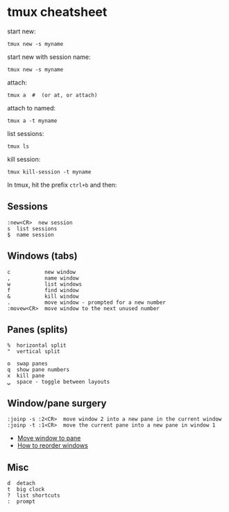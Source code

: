 # tmux cheatsheet

start new:

    tmux new -s myname

start new with session name:

    tmux new -s myname

attach:

    tmux a  #  (or at, or attach)

attach to named:

    tmux a -t myname

list sessions:

    tmux ls

kill session:

    tmux kill-session -t myname

In tmux, hit the prefix `ctrl+b` and then:

## Sessions

    :new<CR>  new session
    s  list sessions
    $  name session

## Windows (tabs)

    c           new window
    ,           name window
    w           list windows
    f           find window
    &           kill window
    .           move window - prompted for a new number
    :movew<CR>  move window to the next unused number

## Panes (splits)

    %  horizontal split
    "  vertical split
    
    o  swap panes
    q  show pane numbers
    x  kill pane
    ⍽  space - toggle between layouts

## Window/pane surgery

    :joinp -s :2<CR>  move window 2 into a new pane in the current window
    :joinp -t :1<CR>  move the current pane into a new pane in window 1

* [Move window to pane](http://unix.stackexchange.com/questions/14300/tmux-move-window-to-pane)
* [How to reorder windows](http://superuser.com/questions/343572/tmux-how-do-i-reorder-my-windows)

## Misc

    d  detach
    t  big clock
    ?  list shortcuts
    :  prompt
